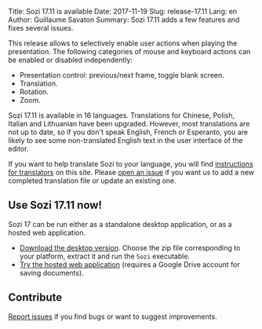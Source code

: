 Title: Sozi 17.11 is available
Date: 2017-11-19
Slug: release-17.11
Lang: en
Author: Guillaume Savaton
Summary:
    Sozi 17.11 adds a few features and fixes several issues.

This release allows to selectively enable user actions when playing the
presentation.
The following categories of mouse and keyboard actions can be enabled or disabled independently:

* Presentation control: previous/next frame, toggle blank screen.
* Translation.
* Rotation.
* Zoom.

Sozi 17.11 is available in 16 languages.
Translations for Chinese, Polish, Italian and Lithuanian have been upgraded.
However, most translations are not up to date, so if you don't speak English,
French or Esperanto, you are likely to see some non-translated English text in
the user interface of the editor.

If you want to help translate Sozi to your language, you will find [instructions for translators](|filename|/pages/en/translate-editor.md) on this site.
Please [open an issue](https://github.com/senshu/Sozi/issues) if you want us to add a new
completed translation file or update an existing one.


Use Sozi 17.11 now!
-------------------

Sozi 17 can be run either as a standalone desktop application, or as a hosted web application.

* [Download the desktop version](https://github.com/senshu/Sozi/releases/tag/17.11).
  Choose the zip file corresponding to your platform, extract it and run the `Sozi` executable.
* [Try the hosted web application](/demo) (requires a Google Drive account for saving documents).

Contribute
----------

[Report issues](https://github.com/senshu/Sozi/issues) if you find bugs
or want to suggest improvements.
